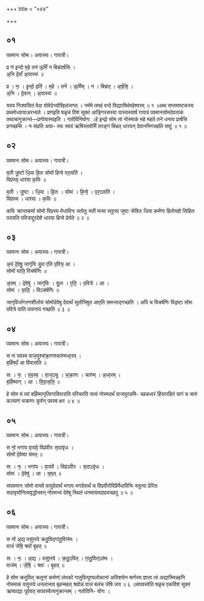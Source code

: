 +++
title = "०४४"

+++


## ०१
पवमानः सोमः। अयास्यः। गायत्री।

प्र ण॑ इन्दो म॒हे तन॑ ऊ॒र्मिं न बिभ्र॑दर्षसि ।  
अ॒भि दे॒वाँ अ॒यास्यः॑ ॥

प्र । नः॒ । इ॒न्दो॒ इति॑ । म॒हे । तने॑ । ऊ॒र्मिम् । न । बिभ्र॑त् । अ॒र्ष॒सि॒ ।  
अ॒भि । दे॒वान् । अ॒यास्यः॑ ॥

यस्य निःश्वसितं वेदा योवेदेभ्योखिलंजगत् । नर्ममे तमहं वन्दे विद्यातीर्थमहेश्वरम् ॥ १ ॥अथ सप्तमाष्टकस्य प्रथमोध्यायाअरभ्यते । प्रणइति षळृचं विंशं सूक्तं आङ्गिरसस्या यास्यस्यार्षं गायत्रं पवमानसोमदेवताकं तथाचानुक्रान्तं—प्रणोयास्यइति । गतोविनियोगः ।हे इन्द्रो सोम त्वं नोस्माकं महे महते तने धनाय प्रार्षसि प्रगच्छसि । न संप्रति अया- स्यः स्वयं ऋषिस्तवोर्मिं तरङ्गं बिभ्रत् धारयन् देवानभिगच्छति यष्टुं ॥ १ ॥

## ०२
पवमानः सोमः। अयास्यः। गायत्री।

म॒ती जु॒ष्टो धि॒या हि॒तः सोमो॑ हिन्वे परा॒वति॑ ।  
विप्र॑स्य॒ धार॑या क॒विः ॥

म॒ती । जु॒ष्टः । धि॒या । हि॒तः । सोमः॑ । हि॒न्वे॒ । प॒रा॒ऽवति॑ ।  
विप्र॑स्य । धार॑या । क॒विः ॥

कविः क्रान्तकर्मा सोमो विप्रस्य मेधाविनः स्तोतुः मती मत्या स्तुत्या जुष्टः सेवितः धिया कर्मणा हितोयज्ञे सिहितः परावति पवित्राद्दूरदेशे धारया हिन्वे प्रेर्यते ॥ २ ॥

## ०३
पवमानः सोमः। अयास्यः। गायत्री।

अ॒यं दे॒वेषु॒ जागृ॑विः सु॒त ए॑ति प॒वित्र॒ आ ।  
सोमो॑ याति॒ विच॑र्षणिः ॥

अ॒यम् । दे॒वेषु॑ । जागृ॑विः । सु॒तः । ए॒ति॒ । प॒वित्रे॑ । आ ।  
सोमः॑ । या॒ति॒ । विऽच॑र्षणिः ॥

जागृविर्जागरणशीलोयं सोमोदेवेषु देवार्थं सुतोभिषुत आएति समन्ताद्गच्छति । अपि च विचर्षणिः विद्रष्टा सोमः पवित्रे याति पावनाय गच्छति ॥ ३ ॥

## ०४
पवमानः सोमः। अयास्यः। गायत्री।

स नः॑ पवस्व वाज॒युश्च॑क्रा॒णश्चारु॑मध्व॒रम् ।  
ब॒र्हिष्माँ॒ आ वि॑वासति ॥

सः । नः॒ । प॒व॒स्व॒ । वा॒ज॒ऽयुः । च॒क्रा॒णः । चारु॑म् । अ॒ध्व॒रम् ।  
ब॒र्हिष्मा॑न् । आ । वि॒वा॒स॒ति॒ ॥

हे सोम यं त्वां बर्हिष्मानृत्विगाविवासति परिचरति सत्वं नोस्मदर्थं वाजयुरन्नमि- च्छन्नध्वरं हिंसारहितं यागं च चारुं कल्याणं चक्राणः कुर्वन् पवस्व क्षर ॥ ४ ॥

## ०५
पवमानः सोमः। अयास्यः। गायत्री।

स नो॒ भगा॑य वा॒यवे॒ विप्र॑वीरः स॒दावृ॑धः ।  
सोमो॑ दे॒वेष्वा य॑मत् ॥

सः । नः॒ । भगा॑य । वा॒यवे॑ । विप्र॑ऽवीरः । स॒दाऽवृ॑धः ।  
सोमः॑ । दे॒वेषु॑ । आ । य॒म॒त् ॥

सपवमानः सोमो वायवे वायुदेवार्थं भगाय भगदेवार्थं च विप्रवीरोविप्रैर्मेधाविभिः स्तुत्या प्रेरितः सदावृघोनित्यवृद्धोभवन् नोस्मभ्यं देवेषु स्थितं धनमायमदाप्रयच्छतु ॥ ५ ॥

## ०६
पवमानः सोमः। अयास्यः। गायत्री।

स नो॑ अ॒द्य वसु॑त्तये क्रतु॒विद्गा॑तु॒वित्त॑मः ।  
वाजं॑ जेषि॒ श्रवो॑ बृ॒हत् ॥

सः । नः॒ । अ॒द्य । वसु॑त्तये । क्र॒तु॒ऽवित् । गा॒तु॒वित्ऽत॑मः ।  
वाज॑म् । जे॒षि॒ । श्रवः॑ । बृ॒हत् ॥

हे सोम क्रतुवित् क्रतूनां कर्मणां लंभको गातुवित्पूण्यलोकानां अतिशयेन मार्गस्य ज्ञाता त्वं अद्यास्मिन्नहनि नोस्माकं वसुत्तये धनलाभाय बृहन्महत् श्रवोन्नं वाजं बलंच जेषि जय ॥ ६ ॥सपवस्वेति षळृचं एकविंशं सूक्तं ऋष्याद्याः पूर्ववत् सपवस्वेत्यनुक्रान्तम् । गतोविनि- योगः ।